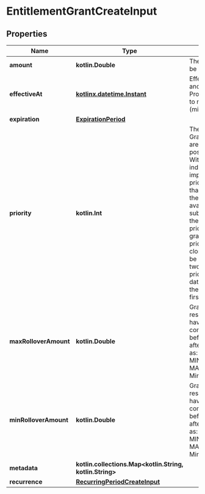 
# EntitlementGrantCreateInput

## Properties
| Name | Type | Description | Notes |
| ------------ | ------------- | ------------- | ------------- |
| **amount** | **kotlin.Double** | The amount to grant. Should be a positive number.  |  |
| **effectiveAt** | [**kotlinx.datetime.Instant**](kotlinx.datetime.Instant.md) | Effective date for grants and anchor for recurring grants. Provided value will be ceiled to metering windowSize (minute).  |  |
| **expiration** | [**ExpirationPeriod**](ExpirationPeriod.md) |  |  |
| **priority** | **kotlin.Int** | The priority of the grant. Grants with higher priority are applied first. Priority is a positive decimal numbers. With lower numbers indicating higher importance. For example, a priority of 1 is more urgent than a priority of 2. When there are several grants available for the same subject, the system selects the grant with the highest priority. In cases where grants share the same priority level, the grant closest to its expiration will be used first. In the case of two grants have identical priorities and expiration dates, the system will use the grant that was created first.  |  [optional] |
| **maxRolloverAmount** | **kotlin.Double** | Grants are rolled over at reset, after which they can have a different balance compared to what they had before the reset.  Balance after the reset is calculated as: Balance_After_Reset &#x3D; MIN(MaxRolloverAmount, MAX(Balance_Before_Reset, MinRolloverAmount))  |  [optional] |
| **minRolloverAmount** | **kotlin.Double** | Grants are rolled over at reset, after which they can have a different balance compared to what they had before the reset.  Balance after the reset is calculated as: Balance_After_Reset &#x3D; MIN(MaxRolloverAmount, MAX(Balance_Before_Reset, MinRolloverAmount))  |  [optional] |
| **metadata** | **kotlin.collections.Map&lt;kotlin.String, kotlin.String&gt;** |  |  [optional] |
| **recurrence** | [**RecurringPeriodCreateInput**](RecurringPeriodCreateInput.md) |  |  [optional] |



